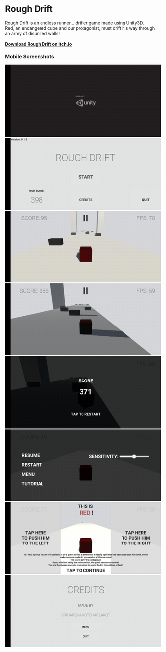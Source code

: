 # **Rough Drift**

Rough Drift is an endless runner... drifter game made using Unity3D.<br>
Red, an endangered cube and our protagonist, must drift his way through an army of disunited walls!<br>
<br>
[**Download Rough Drift on itch.io**](https://sriharsha2000.itch.io/roughdrift)

### Mobile Screenshots
<img src = "Screenshots/1.jpg" alt = "image_1">
<img src = "Screenshots/2.jpg" alt = "image_2">
<img src = "Screenshots/3.jpg" alt = "image_3">
<img src = "Screenshots/4.jpg" alt = "image_4">
<img src = "Screenshots/5.jpg" alt = "image_5">
<img src = "Screenshots/6.jpg" alt = "image_6">
<img src = "Screenshots/7.jpg" alt = "image_7">
<img src = "Screenshots/8.jpg" alt = "image_8">
